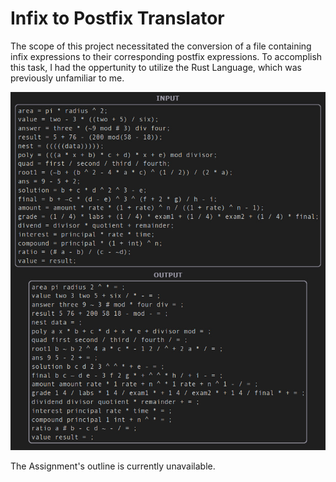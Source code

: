 # Infix to Postfix Translator

The scope of this project necessitated the conversion of a file containing infix expressions to their corresponding postfix expressions. To accomplish this task, I had the oppertunity to utilize the Rust Language, which was previously unfamiliar to me.

![Assignment input and output demo](./assets/demo.jpg)

The Assignment's outline is currently unavailable.